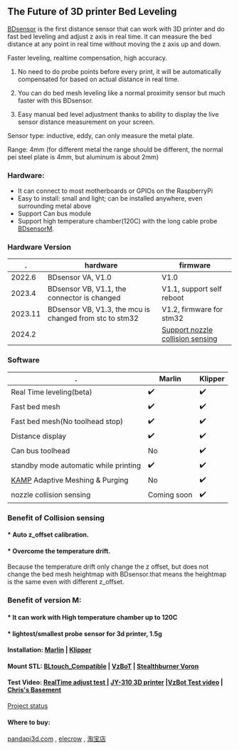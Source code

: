 ##  The Future of 3D printer Bed Leveling

[BDsensor](https://www.pandapi3d.com/bdsensor) is the first distance sensor that can work with 3D printer and do fast bed leveling and adjust z axis in real time.
it can measure the bed distance at any point in real time without moving the z axis up and down.

Faster leveling, realtime compensation, high accuracy.

1. No need to do probe points before every print, it will be automatically compensated for based on actual distance in real time.
 
2. You can do bed mesh leveling like a normal proximity sensor but much faster with this BDsensor.
   
3. Easy manual bed level adjustment thanks to ability to display the live sensor distance measurement on your screen.

Sensor type: inductive, eddy, can only measure the metal plate.

Range: 4mm (for different metal the range should be different, the normal pei steel plate is 4mm, but aluminum is about 2mm)


### Hardware:
* It can connect to most motherboards or GPIOs on the RaspberryPi
* Easy to install:
  small and light; can be installed anywhere, even surrounding metal above
* Support Can bus module
* Support high temperature chamber(120C) with the long cable probe [BDsensorM](https://github.com/markniu/Bed_Distance_sensor/wiki/BDsensor-M).
### Hardware Version
 . | hardware | firmware
--- | --- |---  
2022.6 | BDsensor VA, V1.0 | V1.0  
2023.4 | BDsensor VB, V1.1, the connector is changed | V1.1, support self reboot
2023.11 | BDsensor VB, V1.3, the mcu is changed from stc to stm32 | V1.2, firmware for stm32
2024.2  |              |[Support nozzle collision sensing](https://github.com/markniu/Bed_Distance_sensor/wiki/Collision-sensing)

### Software
 . | Marlin | Klipper
--- | --- |---  
Real Time leveling(beta) |:heavy_check_mark:| :heavy_check_mark:  
Fast bed mesh |:heavy_check_mark:| :heavy_check_mark: 
Fast bed mesh(No toolhead stop)|:heavy_check_mark: | :heavy_check_mark: 
Distance display |:heavy_check_mark: | :heavy_check_mark: 
Can bus toolhead|No | :heavy_check_mark: 
standby mode automatic while printing|:heavy_check_mark: | :heavy_check_mark: 
[KAMP](https://github.com/kyleisah/Klipper-Adaptive-Meshing-Purging) Adaptive Meshing & Purging |No | :heavy_check_mark: 
nozzle collision sensing|Coming soon  | :heavy_check_mark: 

### Benefit of Collision sensing
####  * Auto z_offset calibration.
####  * Overcome the temperature drift.
Because the temperature drift only change the z offset, but does not change the bed mesh heightmap with BDsensor.that means the heightmap is the same even with different z_offset.

### Benefit of version M:

####  * It can work with High temperature chamber up to 120C
####  * lightest/smallest probe sensor for 3d printer, 1.5g


#### Installation: [Marlin](https://github.com/markniu/Bed_Distance_sensor/wiki/Installing-Bed-Distance-Sensor) | [Klipper](https://github.com/markniu/Bed_Distance_sensor/wiki/Installing-for-Klipper) 
#### Mount STL:  [BLtouch_Compatible](https://www.thingiverse.com/thing:6098131) | [VzBoT](https://discord.com/channels/829828765512106054/1163237892957671424) | [Stealthburner Voron](https://www.printables.com/model/831679-lazy-bd-sensor-adapter-for-stealthburner-voron)

#### Test Video: [RealTime adjust test ](https://www.youtube.com/watch?v=yx8pluEu0sg)| [JY-310 3D printer](https://www.youtube.com/clip/UgkxrPdIjlBsYOzUNraIL7HPizCh1WwQllYl) |[VzBot Test video](https://www.youtube.com/watch?v=zmtMjwy1y7U) | [Chris's Basement](https://youtu.be/VDOYYskbxV8?si=JiqrQFHsZcs2zIcD)
 
[Project status](https://hackaday.io/project/185096-0006mm-distance-resolution-sensor-for-3d-printer)

#### Where to buy:
 [pandapi3d.com](https://www.pandapi3d.com) , [elecrow](https://www.elecrow.com/bd-sensor.html) , [淘宝店](https://item.taobao.com/item.htm?spm=a1z10.1-c.w4004-14344044600.5.60a16ff77NRBL5&id=684572042388)

 

